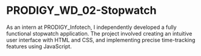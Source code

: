 # PRODIGY_WD_02-Stopwatch
As an intern at PRODIGY_Infotech, I independently developed a fully functional stopwatch application. The project involved creating an intuitive user interface with HTML and CSS, and implementing precise time-tracking features using JavaScript.
